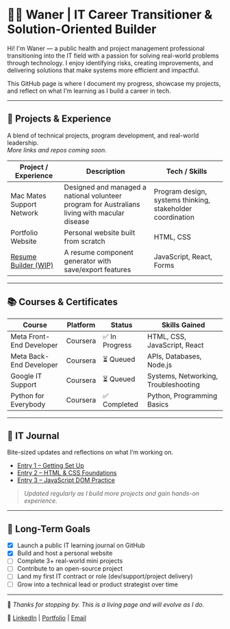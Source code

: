 # 👩‍💻 Waner | IT Career Transitioner & Solution-Oriented Builder

Hi! I'm Waner — a public health and project management professional transitioning into the IT field with a passion for solving real-world problems through technology. I enjoy identifying risks, creating improvements, and delivering solutions that make systems more efficient and impactful.

This GitHub page is where I document my progress, showcase my projects, and reflect on what I’m learning as I build a career in tech.

---

## 💼 Projects & Experience

A blend of technical projects, program development, and real-world leadership.  
*More links and repos coming soon.*

| Project / Experience | Description | Tech / Skills |
|----------------------|-------------|----------------|
| Mac Mates Support Network | Designed and managed a national volunteer program for Australians living with macular disease | Program design, systems thinking, stakeholder coordination |
| Portfolio Website | Personal website built from scratch | HTML, CSS |
| [Resume Builder (WIP)](#) | A resume component generator with save/export features | JavaScript, React, Forms |

---

## 📚 Courses & Certificates

| Course | Platform | Status | Skills Gained |
|--------|----------|--------|----------------|
| Meta Front-End Developer | Coursera | ✅ In Progress | HTML, CSS, JavaScript, React |
| Meta Back-End Developer | Coursera | ⏳ Queued | APIs, Databases, Node.js |
| Google IT Support | Coursera | ⏳ Queued | Systems, Networking, Troubleshooting |
| Python for Everybody | Coursera | ✅ Completed | Python, Programming Basics |

---

## 📘 IT Journal

Bite-sized updates and reflections on what I’m working on.

- [Entry 1 – Getting Set Up](it-journal/entry-1.md)
- [Entry 2 – HTML & CSS Foundations](it-journal/entry-2.md)
- [Entry 3 – JavaScript DOM Practice](it-journal/entry-3.md)

> _Updated regularly as I build more projects and gain hands-on experience._

---

## 🎯 Long-Term Goals

- [x] Launch a public IT learning journal on GitHub  
- [x] Build and host a personal website  
- [ ] Complete 3+ real-world mini projects  
- [ ] Contribute to an open-source project  
- [ ] Land my first IT contract or role (dev/support/project delivery)  
- [ ] Grow into a technical lead or product strategist over time

---

📌 _Thanks for stopping by. This is a living page and will evolve as I do._

🔗 [LinkedIn](#) | [Portfolio](#) | [Email](#)
